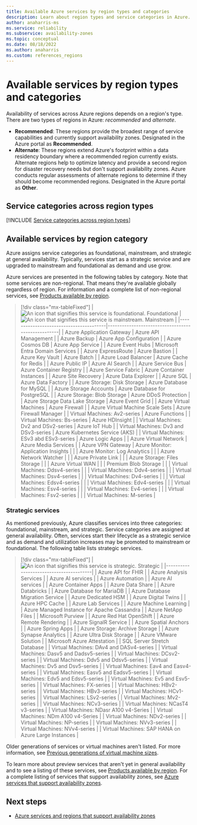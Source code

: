 ```yaml
---
title: Available Azure services by region types and categories 
description: Learn about region types and service categories in Azure.
author: anaharris-ms
ms.service: reliability
ms.subservice: availability-zones
ms.topic: conceptual
ms.date: 08/18/2022
ms.author: anaharris
ms.custom: references_regions
---
```


# Available services by region types and categories 

Availability of services across Azure regions depends on a region's type. There are two types of regions in Azure: *recommended* and *alternate*.

- **Recommended**: These regions provide the broadest range of service capabilities and currently support availability zones. Designated in the Azure portal as **Recommended**.
- **Alternate**: These regions extend Azure's footprint within a data residency boundary where a recommended region currently exists. Alternate regions help to optimize latency and provide a second region for disaster recovery needs but don't support availability zones. Azure conducts regular assessments of alternate regions to determine if they should become recommended regions. Designated in the Azure portal as **Other**.

## Service categories across region types
 
[!INCLUDE [Service categories across region types](../../includes/service-categories/service-category-definitions.md)]

## Available services by region category

Azure assigns service categories as foundational, mainstream, and strategic at general availability. Typically, services start as a strategic service and are upgraded to mainstream and foundational as demand and use grow.

Azure services are presented in the following tables by category. Note that some services are non-regional. That means they're available globally regardless of region. For information and a complete list of non-regional services, see [Products available by region](https://azure.microsoft.com/global-infrastructure/services/).

> [!div class="mx-tableFixed"]
> | ![An icon that signifies this service is foundational.](media/icon-foundational.svg) Foundational                           | ![An icon that signifies this service is mainstream.](media/icon-mainstream.svg) Mainstream                                  |
> |----------------------------------------|---------------------------------------------------|
> | Azure Application Gateway              | Azure API Management                              |
> | Azure Backup                           | Azure App Configuration                           |
> | Azure Cosmos DB                        | Azure App Service                                 |
> | Azure Event Hubs                       | Microsoft Entra Domain Services            |
> | Azure ExpressRoute                     | Azure Bastion                                     |
> | Azure Key Vault                        | Azure Batch                                       |
> | Azure Load Balancer                    | Azure Cache for Redis                             |
> | Azure Public IP                        | Azure AI Search                            |
> | Azure Service Bus                      | Azure Container Registry                          |
> | Azure Service Fabric                   | Azure Container Instances                         |
> | Azure Site Recovery                    | Azure Data Explorer                               |
> | Azure SQL                              | Azure Data Factory                                |
> | Azure Storage: Disk Storage            | Azure Database for MySQL                          |
> | Azure Storage Accounts                 | Azure Database for PostgreSQL                     |
> | Azure Storage: Blob Storage            | Azure DDoS Protection                             |
> | Azure Storage Data Lake Storage        | Azure Event Grid                                  |
> | Azure Virtual Machines                 | Azure Firewall                                    |
> | Azure Virtual Machine Scale Sets       | Azure Firewall Manager                            |
> | Virtual Machines: Av2-series           | Azure Functions                                   |
> | Virtual Machines: Bs-series            | Azure HDInsight                                   |
> | Virtual Machines: Dv2 and DSv2-series  | Azure IoT Hub                                     |
> | Virtual Machines: Dv3 and DSv3-series  | Azure Kubernetes Service (AKS)                    |
> | Virtual Machines: ESv3 abd ESv3-series | Azure Logic Apps                                  |
> | Azure Virtual Network                  | Azure Media Services                              |
> | Azure VPN Gateway                      | Azure Monitor: Application Insights               |
> |                                        | Azure Monitor: Log Analytics                      |
> |                                        | Azure Network Watcher                             |
> |                                        | Azure Private Link                                |
> |                                        | Azure Storage: Files Storage                      |
> |                                        | Azure Virtual WAN                                 |
> |                                        | Premium Blob Storage                              |
> |                                        | Virtual Machines: Ddsv4-series                    |
> |                                        | Virtual Machines: Ddv4-series                     |
> |                                        | Virtual Machines: Dsv4-series                     |
> |                                        | Virtual Machines: Dv4-series                      |
> |                                        | Virtual Machines: Edsv4-series                    |
> |                                        | Virtual Machines: Edv4-series                     |
> |                                        | Virtual Machines: Esv4-series                     |
> |                                        | Virtual Machines: Ev4-series                      |
> |                                        | Virtual Machines: Fsv2-series                     |
> |                                        | Virtual Machines: M-series                        |

### Strategic services
As mentioned previously, Azure classifies services into three categories: foundational, mainstream, and strategic. Service categories are assigned at general availability. Often, services start their lifecycle as a strategic service and as demand and utilization increases may be promoted to mainstream or foundational. The following table lists strategic services. 

> [!div class="mx-tableFixed"]
> | ![An icon that signifies this service is strategic.](media/icon-strategic.svg) Strategic       |
> |----------------------------------------|
> | Azure API for FHIR                                   |
> | Azure Analysis Services                              |
> | Azure AI services                            |
> | Azure Automation                                     |
> | Azure AI services                             |
> | Azure Container Apps                                 |
> | Azure Data Share                                     |
> | Azure Databricks                                     |
> | Azure Database for MariaDB                           |
> | Azure Database Migration Service                     |
> | Azure Dedicated HSM                                  |
> | Azure Digital Twins                                  |
> | Azure HPC Cache                                      |
> | Azure Lab Services                                   |
> | Azure Machine Learning                               |
> | Azure Managed Instance for Apache Cassandra          |
> | Azure NetApp Files                                   |
> | Microsoft Purview                                        |
> | Azure Red Hat OpenShift                              |
> | Azure Remote Rendering                               |
> | Azure SignalR Service                                |
> | Azure Spatial Anchors                                |
> | Azure Spring Apps                                |
> | Azure Storage: Archive Storage                       |
> | Azure Synapse Analytics                              |
> | Azure Ultra Disk Storage                             |
> | Azure VMware Solution                                |
> | Microsoft Azure Attestation                          |
> | SQL Server Stretch Database                          |
> | Virtual Machines: DAv4 and DASv4-series              |
> | Virtual Machines: Dasv5 and Dadsv5-series            |
> | Virtual Machines: DCsv2-series                       |
> | Virtual Machines: Ddv5 and Ddsv5-series              |
> | Virtual Machines: Dv5 and Dsv5-series                |
> | Virtual Machines: Eav4 and Easv4-series              |
> | Virtual Machines: Easv5 and Eadsv5-series            |
> | Virtual Machines: Edv5 and Edsv5-series              |
> | Virtual Machines: Ev5 and Esv5-series                |
> | Virtual Machines: FX-series                          |
> | Virtual Machines: HBv2-series                        |
> | Virtual Machines: HBv3-series                        |
> | Virtual Machines: HCv1-series                        |
> | Virtual Machines: LSv2-series                        |
> | Virtual Machines: Mv2-series                         |
> | Virtual Machines: NCv3-series                        |
> | Virtual Machines: NCasT4 v3-series                   |
> | Virtual Machines: NDasr A100 v4-Series               |
> | Virtual Machines: NDm A100 v4-Series                 |
> | Virtual Machines: NDv2-series                        |
> | Virtual Machines: NP-series                          |
> | Virtual Machines: NVv3-series                        |
> | Virtual Machines: NVv4-series                        |
> | Virtual Machines: SAP HANA on Azure Large Instances  |


Older generations of services or virtual machines aren't listed. For more information, see [Previous generations of virtual machine sizes](../virtual-machines/sizes-previous-gen.md).

To learn more about preview services that aren't yet in general availability and to see a listing of these services, see [Products available by region](https://azure.microsoft.com/global-infrastructure/services/). For a complete listing of services that support availability zones, see [Azure services that support availability zones](availability-zones-service-support.md).

## Next steps

- [Azure services and regions that support availability zones](availability-zones-service-support.md)
